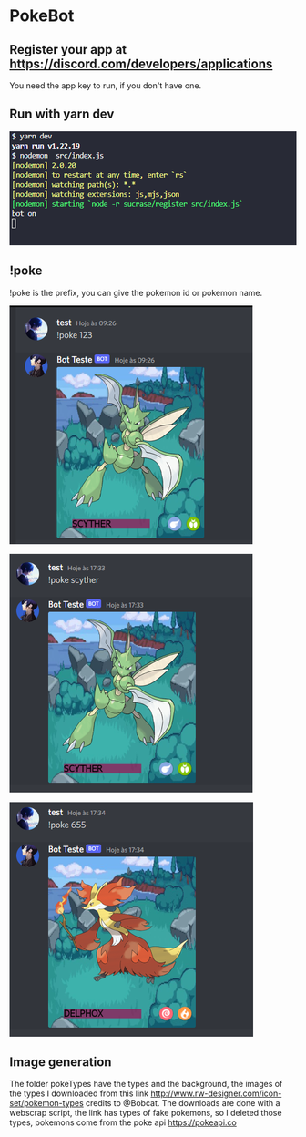 # PokeBot

## Register your app at https://discord.com/developers/applications
You need the app key to run, if you don't have one.


## Run with yarn dev 
![yarn dev](/src/md/dev.png)
 
## !poke
!poke is the prefix, you can give the pokemon id or pokemon name.

![yarn dev](/src/md/test.png)

![yarn dev](/src/md/test_name.png)

![yarn dev](/src/md/test2.png)

## Image generation 
The folder pokeTypes have the types and the background,
the images of the types I downloaded from this link http://www.rw-designer.com/icon-set/pokemon-types
credits to @Bobcat. The downloads are done with a webscrap script, the link has types of fake pokemons, so I deleted those types,
pokemons come from the poke api https://pokeapi.co
